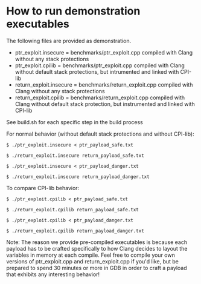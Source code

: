 # How to run demonstration executables

The following files are provided as demonstration. 

- ptr_exploit.insecure = benchmarks/ptr_exploit.cpp compiled with Clang without any stack protections
- ptr_exploit.cpilib = benchmarks/ptr_exploit.cpp compiled with Clang without default stack protections, but intrumented and linked with CPI-lib
- return_exploit.insecure = benchmarks/return_exploit.cpp compiled with Clang without any stack protections
- return_exploit.cpilib = benchmarks/return_exploit.cpp compiled with Clang without default stack protection, but instrumented and linked with CPI-lib

See build.sh for each specific step in the build process

For normal behavior (without default stack protections and without CPI-lib):

`$ ./ptr_exploit.insecure < ptr_payload_safe.txt`

`$ ./return_exploit.insecure return_payload_safe.txt`

`$ ./ptr_exploit.insecure < ptr_payload_danger.txt`

`$ ./return_exploit.insecure return_payload_danger.txt`

To compare CPI-lib behavior:

`$ ./ptr_exploit.cpilib < ptr_payload_safe.txt`

`$ ./return_exploit.cpilib return_payload_safe.txt`

`$ ./ptr_exploit.cpilib < ptr_payload_danger.txt`

`$ ./return_exploit.cpilib return_payload_danger.txt`

Note: The reason we provide pre-compiled executables is because each payload has to be crafted specifically to how Clang decides to layout the variables in memory at each compile. Feel free to compile your own versions of ptr_exploit.cpp and return_exploit.cpp if you'd like, but be prepared to spend 30 minutes or more in GDB in order to craft a payload that exhibits any interesting behavior!
